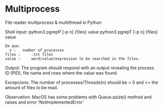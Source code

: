 # Multiprocess
File reader multiprocess &amp; multithread in Python

Shell input:
	python3 pgrepP [-p n] {files} value
	python3 pgrepT [-p n] {files} value
	
	Em que:
      n : 	number of processes
	files : 	.txt files
	value : 	word/value/expression to be searched in the files.

Output:
  The program should respond with an output revealing the process ID (PID), file name and rows where the value was found.

Excepcions:
  The number of processes/Threads(n) should be > 0 and <= the amount of files to be read.

Observation:
  MacOS has some problems with Queue.qsize() method and raises and error 'NotImplementedError'
